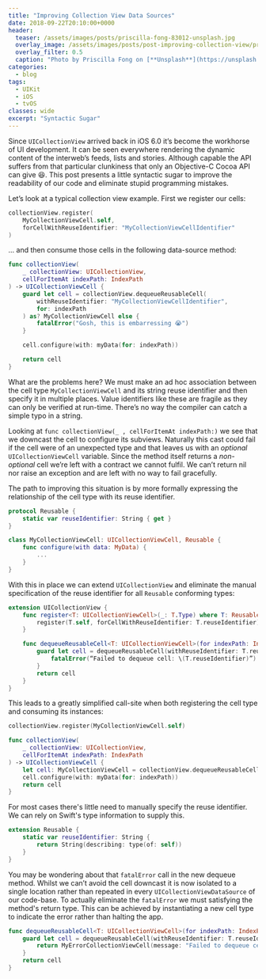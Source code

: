 ```yaml
---
title: "Improving Collection View Data Sources"
date: 2018-09-22T20:10:00+0000
header:
  teaser: /assets/images/posts/priscilla-fong-83012-unsplash.jpg
  overlay_image: /assets/images/posts/post-improving-collection-view/priscilla-fong-83012-unsplash.jpg
  overlay_filter: 0.5
  caption: "Photo by Priscilla Fong on [**Unsplash**](https://unsplash.com)"
categories:
  - blog
tags:
  - UIKit
  - iOS
  - tvOS
classes: wide
excerpt: "Syntactic Sugar"
---
```

Since `UICollectionView` arrived back in iOS 6.0 it’s become the workhorse of UI development. It can be seen everywhere rendering the dynamic content of the interweb’s feeds, lists and stories. Although capable the API suffers from that particular clunkiness that only an Objective-C Cocoa API can give 😆. This post presents a little syntactic sugar to improve the readability of our code and eliminate stupid programming mistakes.

Let’s look at a typical collection view example. First we register our cells:
```swift
collectionView.register(
    MyCollectionViewCell.self, 
    forCellWithReuseIdentifier: "MyCollectionViewCellIdentifier"
)
```

... and then consume those cells in the following data-source method:
```swift
func collectionView(
    _ collectionView: UICollectionView, 
    cellForItemAt indexPath: IndexPath
) -> UICollectionViewCell {
    guard let cell = collectionView.dequeueReusableCell(
        withReuseIdentifier: "MyCollectionViewCellIdentifier", 
        for: indexPath
    ) as? MyCollectionViewCell else {
        fatalError("Gosh, this is embarressing 😭")
    }

    cell.configure(with: myData(for: indexPath))

    return cell
}
```

What are the problems here? We must make an ad hoc association between the cell type `MyCollectionViewCell` and its string reuse identifier and then specify it in multiple places. Value identifiers like these are fragile as they can only be verified at run-time. There’s no way the compiler can catch a simple typo in a string.

Looking at `func collectionView(_ , cellForItemAt indexPath:)` we see that we downcast the cell to configure its subviews. Naturally this cast could fail if the cell were of an unexpected type and that leaves us with an *optional* `UICollectionViewCell` variable. Since the method itself returns a *non-optional* cell we’re left with a contract we cannot fulfil. We can’t return nil nor raise an exception and are left with no way to fail gracefully.

The path to improving this situation is by more formally expressing the relationship of the cell type with its reuse identifier.

```swift
protocol Reusable {
    static var reuseIdentifier: String { get }
}
```

```swift
class MyCollectionViewCell: UICollectionViewCell, Reusable {
    func configure(with data: MyData) {
        ...
    }
}
```
With this in place we can extend `UICollectionView` and eliminate the manual specification of the reuse identifier for all `Reusable` conforming types:

```swift
extension UICollectionView {
    func register<T: UICollectionViewCell>(_: T.Type) where T: Reusable {
        register(T.self, forCellWithReuseIdentifier: T.reuseIdentifier)
    }

    func dequeueReusableCell<T: UICollectionViewCell>(for indexPath: IndexPath) -> T where T: Reusable {
        guard let cell = dequeueReusableCell(withReuseIdentifier: T.reuseIdentifier, for: indexPath) as? T else {
            fatalError(“Failed to dequeue cell: \(T.reuseIdentifier)”)
        }
        return cell
    }
}
```

This leads to a greatly simplified call-site when both registering the cell type and consuming its instances:
```swift
collectionView.register(MyCollectionViewCell.self)
```
```swift
func collectionView(
	_ collectionView: UICollectionView, 
    cellForItemAt indexPath: IndexPath
) -> UICollectionViewCell {
    let cell: MyCollectionViewCell = collectionView.dequeueReusableCell(for: indexPath)
    cell.configure(with: myData(for: indexPath))
    return cell
}
```

For most cases there's little need to manually specify the reuse identifier. We can rely on Swift's type information to supply this.
```swift
extension Reusable {
    static var reuseIdentifier: String {
        return String(describing: type(of: self))
    }
}
```

You may be wondering about that `fatalError` call in the new dequeue method. Whilst we can’t avoid the cell downcast it is now isolated to a single location rather than repeated in every `UICollectionViewDataSource` of our code-base. To actually eliminate the `fatalError` we must satisfying the method's return type. This can be achieved by instantiating a new cell type to indicate the error rather than halting the app. 

```swift
func dequeueReusableCell<T: UICollectionViewCell>(for indexPath: IndexPath) -> T where T: Reusable {
    guard let cell = dequeueReusableCell(withReuseIdentifier: T.reuseIdentifier, for: indexPath) as? T else {
        return MyErrorCollectionViewCell(message: "Failed to dequeue cell: \(T.reuseIdentifier)"))
    }
    return cell
}
```